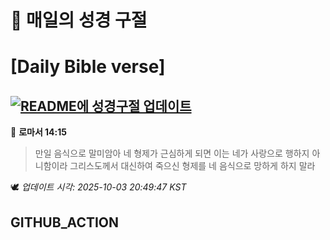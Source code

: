 # 🙏 매일의 성경 구절
# [Daily Bible verse]
## [![README에 성경구절 업데이트](https://github.com/DONGSUKA/first_test/actions/workflows/update-readme-bible.yml/badge.svg)](https://github.com/DONGSUKA/first_test/actions/workflows/update-readme-bible.yml)
<!-- START_BIBLE_VERSE -->
📖 **로마서 14:15**
> 만일 음식으로 말미암아 네 형제가 근심하게 되면 이는 네가 사랑으로 행하지 아니함이라 그리스도께서 대신하여 죽으신 형제를 네 음식으로 망하게 하지 말라

🕊️ _업데이트 시각: 2025-10-03 20:49:47 KST_
  <!-- END_BIBLE_VERSE -->
## GITHUB_ACTION
